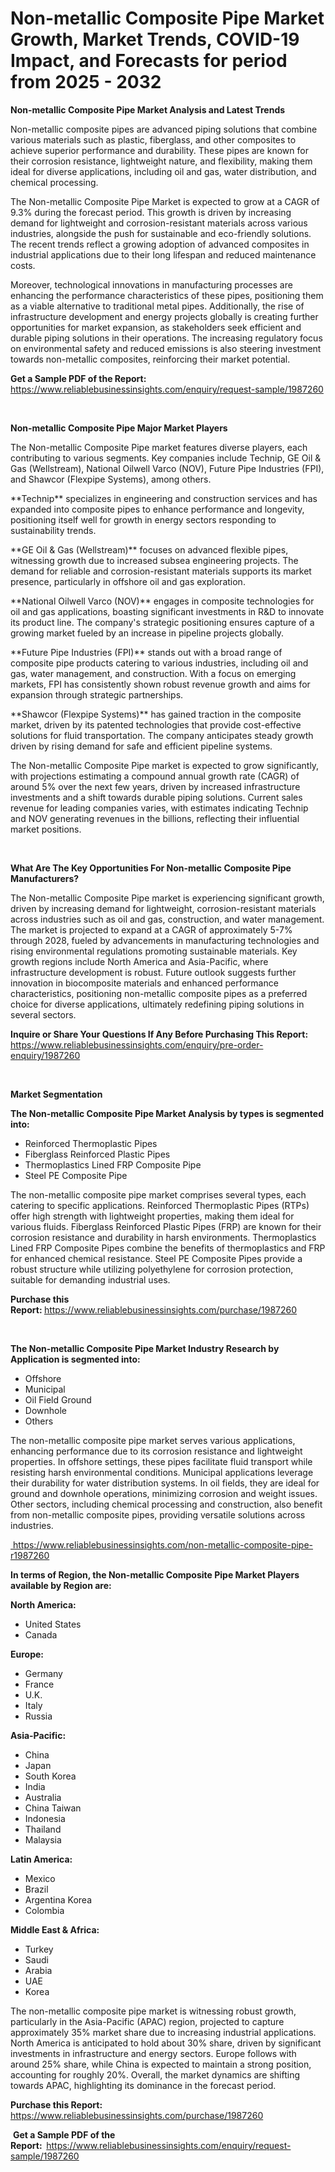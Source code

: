 <p><h1>Non-metallic Composite Pipe Market Growth, Market Trends, COVID-19 Impact, and Forecasts for period from 2025 - 2032</h1></p><p><strong>Non-metallic Composite Pipe Market Analysis and Latest Trends</strong></p>
<p><p>Non-metallic composite pipes are advanced piping solutions that combine various materials such as plastic, fiberglass, and other composites to achieve superior performance and durability. These pipes are known for their corrosion resistance, lightweight nature, and flexibility, making them ideal for diverse applications, including oil and gas, water distribution, and chemical processing.</p><p>The Non-metallic Composite Pipe Market is expected to grow at a CAGR of 9.3% during the forecast period. This growth is driven by increasing demand for lightweight and corrosion-resistant materials across various industries, alongside the push for sustainable and eco-friendly solutions. The recent trends reflect a growing adoption of advanced composites in industrial applications due to their long lifespan and reduced maintenance costs. </p><p>Moreover, technological innovations in manufacturing processes are enhancing the performance characteristics of these pipes, positioning them as a viable alternative to traditional metal pipes. Additionally, the rise of infrastructure development and energy projects globally is creating further opportunities for market expansion, as stakeholders seek efficient and durable piping solutions in their operations. The increasing regulatory focus on environmental safety and reduced emissions is also steering investment towards non-metallic composites, reinforcing their market potential.</p></p>
<p><strong>Get a Sample PDF of the Report:&nbsp;</strong> <a href="https://www.reliablebusinessinsights.com/enquiry/request-sample/1987260?utm_campaign=3091&utm_medium=2&utm_source=Github&utm_content=ia&utm_term=16042025&utm_id=non-metallic-composite-pipe">https://www.reliablebusinessinsights.com/enquiry/request-sample/1987260</a></p>
<p>&nbsp;</p>
<p><strong>Non-metallic Composite Pipe Major Market Players</strong></p>
<p><p>The Non-metallic Composite Pipe market features diverse players, each contributing to various segments. Key companies include Technip, GE Oil & Gas (Wellstream), National Oilwell Varco (NOV), Future Pipe Industries (FPI), and Shawcor (Flexpipe Systems), among others.</p><p>**Technip** specializes in engineering and construction services and has expanded into composite pipes to enhance performance and longevity, positioning itself well for growth in energy sectors responding to sustainability trends.</p><p>**GE Oil & Gas (Wellstream)** focuses on advanced flexible pipes, witnessing growth due to increased subsea engineering projects. The demand for reliable and corrosion-resistant materials supports its market presence, particularly in offshore oil and gas exploration.</p><p>**National Oilwell Varco (NOV)** engages in composite technologies for oil and gas applications, boasting significant investments in R&D to innovate its product line. The company's strategic positioning ensures capture of a growing market fueled by an increase in pipeline projects globally.</p><p>**Future Pipe Industries (FPI)** stands out with a broad range of composite pipe products catering to various industries, including oil and gas, water management, and construction. With a focus on emerging markets, FPI has consistently shown robust revenue growth and aims for expansion through strategic partnerships.</p><p>**Shawcor (Flexpipe Systems)** has gained traction in the composite market, driven by its patented technologies that provide cost-effective solutions for fluid transportation. The company anticipates steady growth driven by rising demand for safe and efficient pipeline systems.</p><p>The Non-metallic Composite Pipe market is expected to grow significantly, with projections estimating a compound annual growth rate (CAGR) of around 5% over the next few years, driven by increased infrastructure investments and a shift towards durable piping solutions. Current sales revenue for leading companies varies, with estimates indicating Technip and NOV generating revenues in the billions, reflecting their influential market positions.</p></p>
<p>&nbsp;</p>
<p><strong>What Are The Key Opportunities For Non-metallic Composite Pipe Manufacturers?</strong></p>
<p><p>The Non-metallic Composite Pipe market is experiencing significant growth, driven by increasing demand for lightweight, corrosion-resistant materials across industries such as oil and gas, construction, and water management. The market is projected to expand at a CAGR of approximately 5-7% through 2028, fueled by advancements in manufacturing technologies and rising environmental regulations promoting sustainable materials. Key growth regions include North America and Asia-Pacific, where infrastructure development is robust. Future outlook suggests further innovation in biocomposite materials and enhanced performance characteristics, positioning non-metallic composite pipes as a preferred choice for diverse applications, ultimately redefining piping solutions in several sectors.</p></p>
<p><strong>Inquire or Share Your Questions If Any Before Purchasing This Report:</strong> <a href="https://www.reliablebusinessinsights.com/enquiry/pre-order-enquiry/1987260?utm_campaign=3091&utm_medium=2&utm_source=Github&utm_content=ia&utm_term=16042025&utm_id=non-metallic-composite-pipe">https://www.reliablebusinessinsights.com/enquiry/pre-order-enquiry/1987260</a></p>
<p>&nbsp;</p>
<p><strong>Market Segmentation</strong></p>
<p><strong>The Non-metallic Composite Pipe Market Analysis by types is segmented into:</strong></p>
<p><ul><li>Reinforced Thermoplastic Pipes</li><li>Fiberglass Reinforced Plastic Pipes</li><li>Thermoplastics Lined FRP Composite Pipe</li><li>Steel PE Composite Pipe</li></ul></p>
<p><p>The non-metallic composite pipe market comprises several types, each catering to specific applications. Reinforced Thermoplastic Pipes (RTPs) offer high strength with lightweight properties, making them ideal for various fluids. Fiberglass Reinforced Plastic Pipes (FRP) are known for their corrosion resistance and durability in harsh environments. Thermoplastics Lined FRP Composite Pipes combine the benefits of thermoplastics and FRP for enhanced chemical resistance. Steel PE Composite Pipes provide a robust structure while utilizing polyethylene for corrosion protection, suitable for demanding industrial uses.</p></p>
<p><strong>Purchase this Report:&nbsp;</strong><a href="https://www.reliablebusinessinsights.com/purchase/1987260?utm_campaign=3091&utm_medium=2&utm_source=Github&utm_content=ia&utm_term=16042025&utm_id=non-metallic-composite-pipe">https://www.reliablebusinessinsights.com/purchase/1987260</a></p>
<p>&nbsp;</p>
<p><strong>The Non-metallic Composite Pipe Market Industry Research by Application is segmented into:</strong></p>
<p><ul><li>Offshore</li><li>Municipal</li><li>Oil Field Ground</li><li>Downhole</li><li>Others</li></ul></p>
<p><p>The non-metallic composite pipe market serves various applications, enhancing performance due to its corrosion resistance and lightweight properties. In offshore settings, these pipes facilitate fluid transport while resisting harsh environmental conditions. Municipal applications leverage their durability for water distribution systems. In oil fields, they are ideal for ground and downhole operations, minimizing corrosion and weight issues. Other sectors, including chemical processing and construction, also benefit from non-metallic composite pipes, providing versatile solutions across industries.</p></p>
<p><a href="https://www.reliablebusinessinsights.com/non-metallic-composite-pipe-r1987260?utm_campaign=3091&utm_medium=2&utm_source=Github&utm_content=ia&utm_term=16042025&utm_id=non-metallic-composite-pipe">&nbsp;https://www.reliablebusinessinsights.com/non-metallic-composite-pipe-r1987260</a></p>
<p><strong>In terms of Region, the Non-metallic Composite Pipe Market Players available by Region are:</strong></p>
<p>
    <p> <strong> North America: </strong>
        <ul>
            <li>United States</li>
            <li>Canada</li>
        </ul>
        </p> 
    <p> <strong> Europe: </strong>
        <ul>
            <li>Germany</li>
            <li>France</li>
            <li>U.K.</li>
            <li>Italy</li>
            <li>Russia</li>
        </ul>
        </p> 
    <p> <strong> Asia-Pacific: </strong>
        <ul>
            <li>China</li>
            <li>Japan</li>
            <li>South Korea</li>
            <li>India</li>
            <li>Australia</li>
            <li>China Taiwan</li>
            <li>Indonesia</li>
            <li>Thailand</li>
            <li>Malaysia</li>
        </ul>
        </p> 
    <p> <strong> Latin America: </strong>
        <ul>
            <li>Mexico</li>
            <li>Brazil</li>
            <li>Argentina Korea</li>
            <li>Colombia</li>
        </ul>
        </p> 
    <p> <strong> Middle East & Africa: </strong>
        <ul>
            <li>Turkey</li>
            <li>Saudi</li>
            <li>Arabia</li>
            <li>UAE</li>
            <li>Korea</li>
        </ul>
    </p>
    </p>
<p><p>The non-metallic composite pipe market is witnessing robust growth, particularly in the Asia-Pacific (APAC) region, projected to capture approximately 35% market share due to increasing industrial applications. North America is anticipated to hold about 30% share, driven by significant investments in infrastructure and energy sectors. Europe follows with around 25% share, while China is expected to maintain a strong position, accounting for roughly 20%. Overall, the market dynamics are shifting towards APAC, highlighting its dominance in the forecast period.</p></p>
<p><strong>Purchase this Report: </strong><a href="https://www.reliablebusinessinsights.com/purchase/1987260?utm_campaign=3091&utm_medium=2&utm_source=Github&utm_content=ia&utm_term=16042025&utm_id=non-metallic-composite-pipe">https://www.reliablebusinessinsights.com/purchase/1987260</a></p>
<p>&nbsp;<strong>Get a Sample PDF of the Report:&nbsp;&nbsp;</strong><a href="https://www.reliablebusinessinsights.com/enquiry/request-sample/1987260?utm_campaign=3091&utm_medium=2&utm_source=Github&utm_content=ia&utm_term=16042025&utm_id=non-metallic-composite-pipe">https://www.reliablebusinessinsights.com/enquiry/request-sample/1987260</a></p>
<p><strong></strong></p>
<p><p></p><p></p><p></p></p>